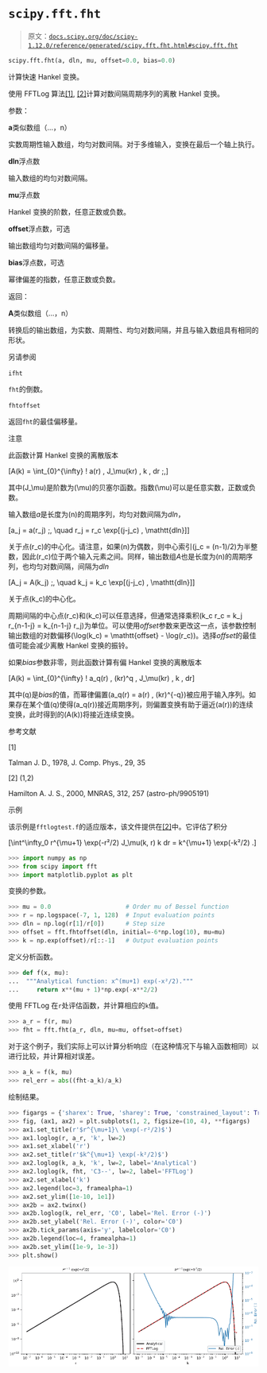 # `scipy.fft.fht`

> 原文：[`docs.scipy.org/doc/scipy-1.12.0/reference/generated/scipy.fft.fht.html#scipy.fft.fht`](https://docs.scipy.org/doc/scipy-1.12.0/reference/generated/scipy.fft.fht.html#scipy.fft.fht)

```py
scipy.fft.fht(a, dln, mu, offset=0.0, bias=0.0)
```

计算快速 Hankel 变换。

使用 FFTLog 算法[[1]](#r25ba8b4d7f66-1), [[2]](#r25ba8b4d7f66-2)计算对数间隔周期序列的离散 Hankel 变换。

参数：

**a**类似数组（…，n）

实数周期性输入数组，均匀对数间隔。对于多维输入，变换在最后一个轴上执行。

**dln**浮点数

输入数组的均匀对数间隔。

**mu**浮点数

Hankel 变换的阶数，任意正数或负数。

**offset**浮点数，可选

输出数组均匀对数间隔的偏移量。

**bias**浮点数，可选

幂律偏差的指数，任意正数或负数。

返回：

**A**类似数组（…，n）

转换后的输出数组，为实数、周期性、均匀对数间隔，并且与输入数组具有相同的形状。

另请参阅

`ifht`

`fht`的倒数。

`fhtoffset`

返回`fht`的最佳偏移量。

注意

此函数计算 Hankel 变换的离散版本

\[A(k) = \int_{0}^{\infty} \! a(r) \, J_\mu(kr) \, k \, dr \;,\]

其中\(J_\mu\)是阶数为\(\mu\)的贝塞尔函数。指数\(\mu\)可以是任意实数，正数或负数。

输入数组*a*是长度为\(n\)的周期序列，均匀对数间隔为*dln*，

\[a_j = a(r_j) \;, \quad r_j = r_c \exp[(j-j_c) \, \mathtt{dln}]\]

关于点\(r_c\)的中心化。请注意，如果\(n\)为偶数，则中心索引\(j_c = (n-1)/2\)为半整数，因此\(r_c\)位于两个输入元素之间。同样，输出数组*A*也是长度为\(n\)的周期序列，也均匀对数间隔，间隔为*dln*

\[A_j = A(k_j) \;, \quad k_j = k_c \exp[(j-j_c) \, \mathtt{dln}]\]

关于点\(k_c\)的中心化。

周期间隔的中心点\(r_c\)和\(k_c\)可以任意选择，但通常选择乘积\(k_c r_c = k_j r_{n-1-j} = k_{n-1-j} r_j\)为单位。可以使用*offset*参数来更改这一点，该参数控制输出数组的对数偏移\(\log(k_c) = \mathtt{offset} - \log(r_c)\)。选择*offset*的最佳值可能会减少离散 Hankel 变换的振铃。

如果*bias*参数非零，则此函数计算有偏 Hankel 变换的离散版本

\[A(k) = \int_{0}^{\infty} \! a_q(r) \, (kr)^q \, J_\mu(kr) \, k \, dr\]

其中\(q\)是*bias*的值，而幂律偏置\(a_q(r) = a(r) \, (kr)^{-q}\)被应用于输入序列。如果存在某个值\(q\)使得\(a_q(r)\)接近周期序列，则偏置变换有助于逼近\(a(r)\)的连续变换，此时得到的\(A(k)\)将接近连续变换。

参考文献

[1]

Talman J. D., 1978, J. Comp. Phys., 29, 35

[2] (1,2)

Hamilton A. J. S., 2000, MNRAS, 312, 257 (astro-ph/9905191)

示例

该示例是`fftlogtest.f`的适应版本，该文件提供在[[2]](#r25ba8b4d7f66-2)中。它评估了积分

\[\int^\infty_0 r^{\mu+1} \exp(-r²/2) J_\mu(k, r) k dr = k^{\mu+1} \exp(-k²/2) .\]

```py
>>> import numpy as np
>>> from scipy import fft
>>> import matplotlib.pyplot as plt 
```

变换的参数。

```py
>>> mu = 0.0                     # Order mu of Bessel function
>>> r = np.logspace(-7, 1, 128)  # Input evaluation points
>>> dln = np.log(r[1]/r[0])      # Step size
>>> offset = fft.fhtoffset(dln, initial=-6*np.log(10), mu=mu)
>>> k = np.exp(offset)/r[::-1]   # Output evaluation points 
```

定义分析函数。

```py
>>> def f(x, mu):
...  """Analytical function: x^(mu+1) exp(-x²/2)."""
...     return x**(mu + 1)*np.exp(-x**2/2) 
```

使用 FFTLog 在`r`处评估函数，并计算相应的`k`值。

```py
>>> a_r = f(r, mu)
>>> fht = fft.fht(a_r, dln, mu=mu, offset=offset) 
```

对于这个例子，我们实际上可以计算分析响应（在这种情况下与输入函数相同）以进行比较，并计算相对误差。

```py
>>> a_k = f(k, mu)
>>> rel_err = abs((fht-a_k)/a_k) 
```

绘制结果。

```py
>>> figargs = {'sharex': True, 'sharey': True, 'constrained_layout': True}
>>> fig, (ax1, ax2) = plt.subplots(1, 2, figsize=(10, 4), **figargs)
>>> ax1.set_title(r'$r^{\mu+1}\ \exp(-r²/2)$')
>>> ax1.loglog(r, a_r, 'k', lw=2)
>>> ax1.set_xlabel('r')
>>> ax2.set_title(r'$k^{\mu+1} \exp(-k²/2)$')
>>> ax2.loglog(k, a_k, 'k', lw=2, label='Analytical')
>>> ax2.loglog(k, fht, 'C3--', lw=2, label='FFTLog')
>>> ax2.set_xlabel('k')
>>> ax2.legend(loc=3, framealpha=1)
>>> ax2.set_ylim([1e-10, 1e1])
>>> ax2b = ax2.twinx()
>>> ax2b.loglog(k, rel_err, 'C0', label='Rel. Error (-)')
>>> ax2b.set_ylabel('Rel. Error (-)', color='C0')
>>> ax2b.tick_params(axis='y', labelcolor='C0')
>>> ax2b.legend(loc=4, framealpha=1)
>>> ax2b.set_ylim([1e-9, 1e-3])
>>> plt.show() 
```

![../../_images/scipy-fft-fht-1.png](img/da99745165fbfd9cca1ab173627cd139.png)
